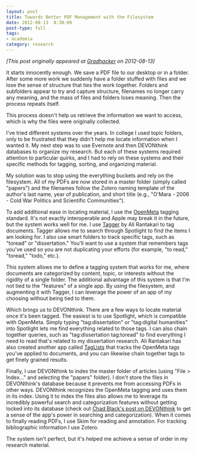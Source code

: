 ```yaml
---
layout: post
title: Towards Better PDF Management with the Filesystem
date: 2012-08-13  8:30:09
post-type: full
tags:
- academia
category: research
---
```

*[This post originally appeared at [Gradhacker](http://www.gradhacker.org/2012/08/13/towards-better-pdf-management-with-the-filesystem/) on 2012-08-13]*

It starts innocently enough. We save a PDF file to our desktop or in a folder. After some more work we suddenly have a folder stuffed with files and we lose the sense of structure that ties the work together. Folders and subfolders appear to try and capture structure, filenames no longer carry any meaning, and the mass of files and folders loses meaning. Then the process repeats itself.

This process doesn't help us retrieve the information we want to access, which is why the files were originally collected.

I've tried different systems over the years. In college I used topic folders, only to be frustrated that they didn't help me locate information when I wanted it. My next step was to use Evernote and then DEVONthink databases to organize my research. But each of these systems required attention to particular quirks, and I had to rely on these systems and their specific methods for tagging, sorting, and organizing material.

My solution was to stop using the everything buckets and rely on the filesystem. All of my PDFs are now stored in a master folder (simply called "papers") and the filenames follow the Zotero naming template of the author's last name, year of publication, and short title (e.g., "O'Mara - 2006 - Cold War Politics and Scientific Communities").

To add additional ease in locating material, I use the [OpenMeta](http://code.google.com/p/openmeta/) tagging standard. It's not exactly interoperable and Apple may break it in the future, but the system works well for me. I use [Tagger](http://hasseg.org/tagger/) by Ali Rantakari to tag documents. Tagger allows me to search through Spotlight to find the items I am looking for. I also use smart folders to track specific tags, such as "toread" or "dissertation." You'll want to use a system that remembers tags you've used so you are not duplicating your efforts (for example, "to read," "toread," "todo," etc.).

This system allows me to define a tagging system that works for me, where documents are categorized by content, topic, or interests without the rigidity of a single folder. The additional advantage of this system is that I'm not tied to the "features" of a single app. By using the filesystem, and augmenting it with Tagger, I can leverage the power of an app of my choosing without being tied to them.

Which brings us to DEVONthink. There are a few ways to locate material once it's been tagged. The easiest is to use Spotlight, which is compatible with OpenMeta. Simply typing "tag:dissertation" or "tag:digital humanities" into Spotlight lets me find everything related to those tags. I can also chain together queries, such as "tag:dissertation tag:toread" to find everything I need to read that's related to my dissertation research. Ali Rantakari has also created another app called [TagLists](http://hasseg.org/tagLists/) that tracks the OpenMeta tags you've applied to documents, and you can likewise chain together tags to get finely grained results.

Finally, I use DEVONthink to index the master folder of articles (using "File > Index..." and selecting the "papers" folder). I don't store the files in DEVONthink's database because it prevents me from accessing PDFs in other ways. DEVONthink recognizes the OpenMeta tagging and uses them in its index. Using it to index the files also allows me to leverage its incredibly powerful search and categorization features without getting locked into its database (check out [Chad Black's post on DEVONthink](http://parezcoydigo.wordpress.com/2008/12/18/posts-on-devonthink/) to get a sense of the app's power in searching and categorization). When it comes to finally reading PDFs, I use Skim for reading and annotation. For tracking bibliographic information I use Zotero.

The system isn't perfect, but it's helped me achieve a sense of order in my research material.

